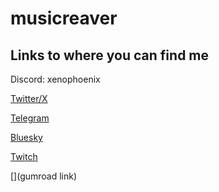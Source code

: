 # musicreaver
## Links to where you can find me
Discord: xenophoenix

[Twitter/X](https://www.google.com/url?sa=t&rct=j&q=&esrc=s&source=web&cd=&ved=2ahUKEwjMhu_f7-CFAxUytoQIHa-nBwQQFnoECBYQAQ&url=https%3A%2F%2Ftwitter.com%2FXEN0PH0ENIX&usg=AOvVaw11d-jg5HBC-K2Pkuxv_4kK&opi=89978449)

[Telegram](https://t.me/musicreaver)

[Bluesky](https://bsky.app/profile/xenophoenix.bsky.social)

[Twitch](https://www.twitch.tv/phoenixreaver)

[](gumroad link)
